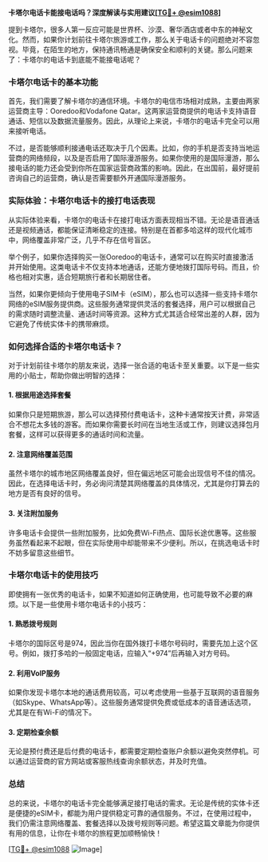 **卡塔尔电话卡能接电话吗？深度解读与实用建议[[TG💪+ @esim1088](https://t.me/s/esim1088)]**

提到卡塔尔，很多人第一反应可能是世界杯、沙漠、奢华酒店或者中东的神秘文化。然而，如果你计划前往卡塔尔旅游或工作，那么关于电话卡的问题绝对不容忽视。毕竟，在陌生的地方，保持通讯畅通是确保安全和顺利的关键。那么问题来了：卡塔尔的电话卡到底能不能接电话呢？

### 卡塔尔电话卡的基本功能

首先，我们需要了解卡塔尔的通信环境。卡塔尔的电信市场相对成熟，主要由两家运营商主导：Ooredoo和Vodafone Qatar。这两家运营商提供的电话卡支持语音通话、短信以及数据流量服务。因此，从理论上来说，卡塔尔的电话卡完全可以用来接听电话。

不过，是否能够顺利接通电话还取决于几个因素。比如，你的手机是否支持当地运营商的网络频段，以及是否启用了国际漫游服务。如果你使用的是国际漫游，那么接电话的能力还会受到你所在国家运营商政策的影响。因此，在出国前，最好提前咨询自己的运营商，确认是否需要额外开通国际漫游服务。

### 实际体验：卡塔尔电话卡的接打电话表现

从实际体验来看，卡塔尔的电话卡在接打电话方面表现相当不错。无论是语音通话还是视频通话，都能保证清晰稳定的连接。特别是在首都多哈这样的现代化城市中，网络覆盖非常广泛，几乎不存在信号盲区。

举个例子，如果你选择购买一张Ooredoo的电话卡，通常可以在购买时直接激活并开始使用。这类电话卡不仅支持本地通话，还能方便地拨打国际号码。而且，价格也相对实惠，适合短期旅行者和长期居住者。

当然，如果你更倾向于使用电子SIM卡（eSIM），那么也可以选择一些支持卡塔尔网络的eSIM服务提供商。这些服务通常提供灵活的套餐选择，用户可以根据自己的需求随时调整流量、通话时间等资源。这种方式尤其适合经常出差的人群，因为它避免了传统实体卡的携带麻烦。

### 如何选择合适的卡塔尔电话卡？

对于计划前往卡塔尔的朋友来说，选择一张合适的电话卡至关重要。以下是一些实用的小贴士，帮助你做出明智的选择：

#### 1. 根据用途选择套餐
如果你只是短期旅游，那么可以选择预付费电话卡，这种卡通常按天计费，非常适合不想花太多钱的游客。而如果你需要长时间在当地生活或工作，则建议选择包月套餐，这样可以获得更多的通话时间和流量。

#### 2. 注意网络覆盖范围
虽然卡塔尔的城市地区网络覆盖良好，但在偏远地区可能会出现信号不佳的情况。因此，在选择电话卡时，务必询问清楚其网络覆盖的具体情况，尤其是你打算去的地方是否有良好的信号。

#### 3. 关注附加服务
许多电话卡会提供一些附加服务，比如免费Wi-Fi热点、国际长途优惠等。这些服务虽然看起来不起眼，但在实际使用中却能带来不少便利。所以，在挑选电话卡时不妨多留意这些细节。

### 卡塔尔电话卡的使用技巧

即使拥有一张优秀的电话卡，如果不知道如何正确使用，也可能导致不必要的麻烦。以下是一些使用卡塔尔电话卡的小技巧：

#### 1. 熟悉拨号规则
卡塔尔的国际区号是974，因此当你在国外拨打卡塔尔号码时，需要先加上这个区号。例如，拨打多哈的一般固定电话，应输入“+974”后再输入对方号码。

#### 2. 利用VoIP服务
如果你发现卡塔尔本地的通话费用较高，可以考虑使用一些基于互联网的语音服务（如Skype、WhatsApp等）。这些服务通常提供免费或低成本的语音通话选项，尤其是在有Wi-Fi的情况下。

#### 3. 定期检查余额
无论是预付费还是后付费的电话卡，都需要定期检查账户余额以避免突然停机。可以通过运营商的官方网站或客服热线查询余额状态，并及时充值。

### 总结

总的来说，卡塔尔的电话卡完全能够满足接打电话的需求。无论是传统的实体卡还是便捷的eSIM卡，都能为用户提供稳定可靠的通信服务。不过，在使用过程中，我们仍需注意网络覆盖、套餐选择以及拨号规则等问题。希望这篇文章能为你提供有用的信息，让你在卡塔尔的旅程更加顺畅愉快！

[[TG💪+ @esim1088](https://t.me/s/esim1088) ![Image](https://i.postimg.cc/4NQfJmqS/Snipaste-2025-05-13-00-14-12.png)]